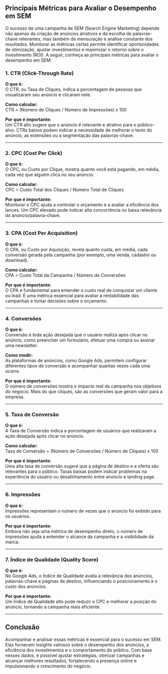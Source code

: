 
## Principais Métricas para Avaliar o Desempenho em SEM

O sucesso de uma campanha de SEM (Search Engine Marketing) depende não apenas da criação de anúncios atrativos e da escolha de palavras-chave relevantes, mas também da mensuração e análise constante dos resultados. Monitorar as métricas certas permite identificar oportunidades de otimização, ajustar investimentos e maximizar o retorno sobre o investimento (ROI). A seguir, conheça as principais métricas para avaliar o desempenho em SEM:

### 1. CTR (Click-Through Rate)

**O que é:**  
O CTR, ou Taxa de Cliques, indica a porcentagem de pessoas que visualizaram seu anúncio e clicaram nele.

**Como calcular:**  
CTR = (Número de Cliques / Número de Impressões) x 100

**Por que é importante:**  
Um CTR alto sugere que o anúncio é relevante e atrativo para o público-alvo. CTRs baixos podem indicar a necessidade de melhorar o texto do anúncio, as extensões ou a segmentação das palavras-chave.

---

### 2. CPC (Cost Per Click)

**O que é:**  
O CPC, ou Custo por Clique, mostra quanto você está pagando, em média, cada vez que alguém clica no seu anúncio.

**Como calcular:**  
CPC = Custo Total dos Cliques / Número Total de Cliques

**Por que é importante:**  
Monitorar o CPC ajuda a controlar o orçamento e a avaliar a eficiência dos lances. Um CPC elevado pode indicar alta concorrência ou baixa relevância do anúncio/palavra-chave.

---

### 3. CPA (Cost Per Acquisition)

**O que é:**  
O CPA, ou Custo por Aquisição, revela quanto custa, em média, cada conversão gerada pela campanha (por exemplo, uma venda, cadastro ou download).

**Como calcular:**  
CPA = Custo Total da Campanha / Número de Conversões

**Por que é importante:**  
O CPA é fundamental para entender o custo real de conquistar um cliente ou lead. É uma métrica essencial para avaliar a rentabilidade das campanhas e tomar decisões sobre o orçamento.

---

### 4. Conversões

**O que é:**  
Conversão é toda ação desejada que o usuário realiza após clicar no anúncio, como preencher um formulário, efetuar uma compra ou assinar uma newsletter.

**Como medir:**  
As plataformas de anúncios, como Google Ads, permitem configurar diferentes tipos de conversão e acompanhar quantas vezes cada uma ocorre.

**Por que é importante:**  
O número de conversões mostra o impacto real da campanha nos objetivos do negócio. Mais do que cliques, são as conversões que geram valor para a empresa.

---

### 5. Taxa de Conversão

**O que é:**  
A Taxa de Conversão indica a porcentagem de usuários que realizaram a ação desejada após clicar no anúncio.

**Como calcular:**  
Taxa de Conversão = (Número de Conversões / Número de Cliques) x 100

**Por que é importante:**  
Uma alta taxa de conversão sugere que a página de destino e a oferta são relevantes para o público. Taxas baixas podem indicar problemas na experiência do usuário ou desalinhamento entre anúncio e landing page.

---

### 6. Impressões

**O que é:**  
Impressões representam o número de vezes que o anúncio foi exibido para os usuários.

**Por que é importante:**  
Embora não seja uma métrica de desempenho direto, o número de impressões ajuda a entender o alcance da campanha e a visibilidade da marca.

---

### 7. Índice de Qualidade (Quality Score)

**O que é:**  
No Google Ads, o Índice de Qualidade avalia a relevância dos anúncios, palavras-chave e páginas de destino, influenciando o posicionamento e o custo dos anúncios.

**Por que é importante:**  
Um Índice de Qualidade alto pode reduzir o CPC e melhorar a posição do anúncio, tornando a campanha mais eficiente.

---

## Conclusão

Acompanhar e analisar essas métricas é essencial para o sucesso em SEM. Elas fornecem insights valiosos sobre o desempenho dos anúncios, a eficiência dos investimentos e o comportamento do público. Com base nesses dados, é possível ajustar estratégias, otimizar campanhas e alcançar melhores resultados, fortalecendo a presença online e impulsionando o crescimento do negócio.
```
